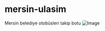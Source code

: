 # mersin-ulasim
 Mersin belediye otobüsleri takip botu
 ![Image](https://i.hizliresim.com/ny5G8N.png)
